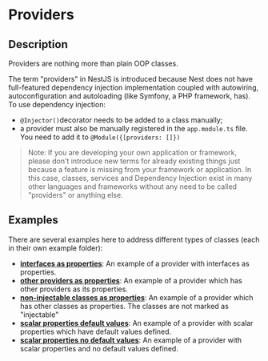 # Providers

## Description

Providers are nothing more than plain OOP classes.

The term "providers" in NestJS is introduced because Nest does not have full-featured dependency injection 
implementation coupled with autowiring, autoconfiguration and autoloading (like Symfony, a PHP framework, has). To use 
dependency injection:
 - `@Injector()`decorator needs to be added to a class manually;
 - a provider must also be manually registered in the `app.module.ts` file. You need to add it to 
   `@Module({[providers: []})`

> Note: If you are developing your own application or framework, please don't introduce new terms for already existing
> things just because a feature is missing from your framework or application. In this case, classes, services and 
> Dependency Injection exist in many other languages and frameworks without any need to be called "providers" or 
> anything else.

## Examples

There are several examples here to address different types of classes (each in their own example folder):

- **[interfaces as properties](interfaces-as-properties)**: An example of a provider with interfaces as properties.
- **[other providers as properties](other-providers-as-properties)**: An example of a provider which has other 
  providers as its properties.
- **[non-injectable classes as properties](non-injectable-classes-as-properties)**: An example of a provider which has
  other classes as properties. The classes are not marked as "injectable"
- **[scalar properties default values](scalar-properties-default-values)**: An example of a provider with scalar 
  properties which have default values defined.
- **[scalar properties no default values](scalar-properties-no-default)**: An example of a provider with scalar 
  properties and no default values defined.